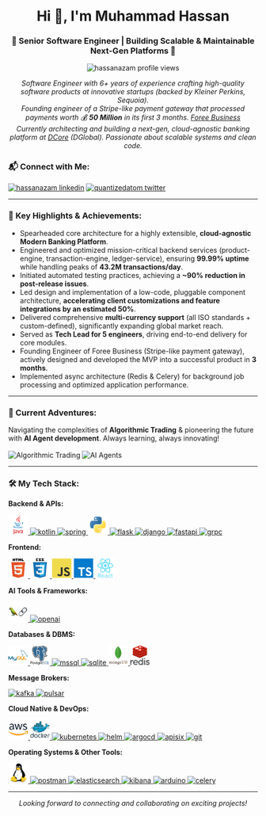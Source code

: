 <h1 align="center">Hi 👋, I'm Muhammad Hassan</h1>
<h3 align="center">🚀 Senior Software Engineer | Building Scalable & Maintainable Next-Gen Platforms 🚀</h3>

<p align="center">
  <img src="https://komarev.com/ghpvc/?username=hassanazam&label=Profile%20Views&color=0e75b6&style=flat-square" alt="hassanazam profile views"/>
</p>

<p align="center">
  <em>Software Engineer with 6+ years of experience crafting high-quality software products at innovative startups (backed by Kleiner Perkins, Sequoia).</em><br />
  <em>Founding engineer of a Stripe-like payment gateway that processed payments worth 💰 <b>50 Million</b> in its first 3 months. <a href="https://foree.co/business" target="_blank">Foree Business</a></em><br />
  <em>Currently architecting and building a next-gen, cloud-agnostic banking platform at <a href="https://dcore.tech" target="_blank">DCore</a> (DGlobal). Passionate about scalable systems and clean code.</em>
</p>

<h3 align="left">📬 Connect with Me:</h3>
<p align="left">
  <a href="https://linkedin.com/in/hassanazam" target="_blank"><img align="center" src="https://raw.githubusercontent.com/rahuldkjain/github-profile-readme-generator/master/src/images/icons/Social/linked-in-alt.svg" alt="hassanazam linkedin" height="30" width="40" /></a>
  <a href="https://twitter.com/quantizedatom" target="_blank"><img align="center" src="https://raw.githubusercontent.com/rahuldkjain/github-profile-readme-generator/master/src/images/icons/Social/twitter.svg" alt="quantizedatom twitter" height="30" width="40" /></a>
</p>

---

<h3 align="left">🌟 Key Highlights & Achievements:</h3>
<ul>
  <li>Spearheaded core architecture for a highly extensible, <strong>cloud-agnostic Modern Banking Platform</strong>.</li>
  <li>Engineered and optimized mission-critical backend services (product-engine, transaction-engine, ledger-service), ensuring <strong>99.99% uptime</strong> while handling peaks of <strong>43.2M transactions/day</strong>.</li>
  <li>Initiated automated testing practices, achieving a <strong>~90% reduction in post-release issues</strong>.</li>
  <li>Led design and implementation of a low-code, pluggable component architecture, <strong>accelerating client customizations and feature integrations by an estimated 50%</strong>.</li>
  <li>Delivered comprehensive <strong>multi-currency support</strong> (all ISO standards + custom-defined), significantly expanding global market reach.</li>
  <li>Served as <strong>Tech Lead for 5 engineers</strong>, driving end-to-end delivery for core modules.</li>
  <li>Founding Engineer of Foree Business (Stripe-like payment gateway), actively designed and developed the MVP into a successful product in <strong>3 months</strong>.</li>
  <li>Implemented async architecture (Redis & Celery) for background job processing and optimized application performance.</li>
</ul>

---

<h3 align="left">🧭 Current Adventures:</h3>
<p align="left">
  Navigating the complexities of <strong>Algorithmic Trading</strong> & pioneering the future with <strong>AI Agent development</strong>. Always learning, always innovating!
  <br/><br/>
  <img src="https://img.shields.io/badge/Algorithmic%20Trading-Financial%20Markets-0077B5?style=for-the-badge&logo=bitcoin&logoColor=white" alt="Algorithmic Trading" />
  <img src="https://img.shields.io/badge/AI%20Agents-Autonomous%20Systems-brightgreen?style=for-the-badge&logo=openai&logoColor=white" alt="AI Agents" />
</p>

---

<h3 align="left">🛠️ My Tech Stack:</h3>

**Backend & APIs:**
<p align="left">
  <a href="https://www.java.com" target="_blank" rel="noreferrer"> <img src="https://raw.githubusercontent.com/devicons/devicon/master/icons/java/java-original-wordmark.svg" alt="java" width="40" height="40"/> </a>
  <a href="https://kotlinlang.org" target="_blank" rel="noreferrer"> <img src="https://www.vectorlogo.zone/logos/kotlinlang/kotlinlang-icon.svg" alt="kotlin" width="40" height="40"/> </a>
  <a href="https://spring.io/" target="_blank" rel="noreferrer"> <img src="https://www.vectorlogo.zone/logos/springio/springio-icon.svg" alt="spring" width="40" height="40"/> </a>
  <a href="https://www.python.org" target="_blank" rel="noreferrer"> <img src="https://raw.githubusercontent.com/devicons/devicon/master/icons/python/python-original.svg" alt="python" width="40" height="40"/> </a>
  <a href="https://flask.palletsprojects.com/" target="_blank" rel="noreferrer"> <img src="https://www.vectorlogo.zone/logos/pocoo_flask/pocoo_flask-icon.svg" alt="flask" width="40" height="40"/> </a>
  <a href="https://www.djangoproject.com/" target="_blank" rel="noreferrer"> <img src="https://cdn.worldvectorlogo.com/logos/django.svg" alt="django" width="40" height="40"/> </a>
  <a href="https://fastapi.tiangolo.com/" target="_blank" rel="noreferrer"> <img src="https://img.icons8.com/color/48/000000/fastapi.png" alt="fastapi" width="40" height="40"/> </a>
  <a href="https://grpc.io/" target="_blank" rel="noreferrer"> <img src="https://www.vectorlogo.zone/logos/grpcio/grpcio-icon.svg" alt="grpc" width="40" height="40"/> </a>
</p>

**Frontend:**
<p align="left">
  <a href="https://www.w3.org/html/" target="_blank" rel="noreferrer"> <img src="https://raw.githubusercontent.com/devicons/devicon/master/icons/html5/html5-original-wordmark.svg" alt="html5" width="40" height="40"/> </a>
  <a href="https://www.w3schools.com/css/" target="_blank" rel="noreferrer"> <img src="https://raw.githubusercontent.com/devicons/devicon/master/icons/css3/css3-original-wordmark.svg" alt="css3" width="40" height="40"/> </a>
  <a href="https://developer.mozilla.org/en-US/docs/Web/JavaScript" target="_blank" rel="noreferrer"> <img src="https://raw.githubusercontent.com/devicons/devicon/master/icons/javascript/javascript-original.svg" alt="javascript" width="40" height="40"/> </a>
  <a href="https://www.typescriptlang.org/" target="_blank" rel="noreferrer"> <img src="https://raw.githubusercontent.com/devicons/devicon/master/icons/typescript/typescript-original.svg" alt="typescript" width="40" height="40"/> </a>
  <a href="https://reactjs.org/" target="_blank" rel="noreferrer"> <img src="https://raw.githubusercontent.com/devicons/devicon/master/icons/react/react-original-wordmark.svg" alt="react" width="40" height="40"/> </a>
</p>

**AI Tools & Frameworks:**
<p align="left">
  <a href="https://www.langchain.com/" target="_blank" rel="noreferrer"> <img src="https://raw.githubusercontent.com/devicons/devicon/master/icons/langchain/langchain-original.svg" alt="langchain" width="40" height="40"/> </a>
  <a href="https://www.openai.com/" target="_blank" rel="noreferrer"> <img src="https://www.vectorlogo.zone/logos/openai/openai-icon.svg" alt="openai" width="40" height="40"/> </a>
  </p>

**Databases & DBMS:**
<p align="left">
  <a href="https://www.mysql.com/" target="_blank" rel="noreferrer"> <img src="https://raw.githubusercontent.com/devicons/devicon/master/icons/mysql/mysql-original-wordmark.svg" alt="mysql" width="40" height="40"/> </a>
  <a href="https://www.postgresql.org" target="_blank" rel="noreferrer"> <img src="https://raw.githubusercontent.com/devicons/devicon/master/icons/postgresql/postgresql-original-wordmark.svg" alt="postgresql" width="40" height="40"/> </a>
  <a href="https://www.microsoft.com/en-us/sql-server" target="_blank" rel="noreferrer"> <img src="https://www.svgrepo.com/show/303229/microsoft-sql-server-logo.svg" alt="mssql" width="40" height="40"/> </a>
  <a href="https://www.sqlite.org/" target="_blank" rel="noreferrer"> <img src="https://www.vectorlogo.zone/logos/sqlite/sqlite-icon.svg" alt="sqlite" width="40" height="40"/> </a>
  <a href="https://www.mongodb.com/" target="_blank" rel="noreferrer"> <img src="https://raw.githubusercontent.com/devicons/devicon/master/icons/mongodb/mongodb-original-wordmark.svg" alt="mongodb" width="40" height="40"/> </a>
  <a href="https://redis.io" target="_blank" rel="noreferrer"> <img src="https://raw.githubusercontent.com/devicons/devicon/master/icons/redis/redis-original-wordmark.svg" alt="redis" width="40" height="40"/> </a>
</p>

**Message Brokers:**
<p align="left">
  <a href="https://kafka.apache.org/" target="_blank" rel="noreferrer"> <img src="https://www.vectorlogo.zone/logos/apache_kafka/apache_kafka-icon.svg" alt="kafka" width="40" height="40"/> </a>
  <a href="https://pulsar.apache.org/" target="_blank" rel="noreferrer"> <img src="https://www.vectorlogo.zone/logos/apache_pulsar/apache_pulsar-icon.svg" alt="pulsar" width="40" height="40"/> </a>
</p>

**Cloud Native & DevOps:**
<p align="left">
  <a href="https://aws.amazon.com" target="_blank" rel="noreferrer"> <img src="https://raw.githubusercontent.com/devicons/devicon/master/icons/amazonwebservices/amazonwebservices-original-wordmark.svg" alt="aws" width="40" height="40"/> </a>
  <a href="https://www.docker.com/" target="_blank" rel="noreferrer"> <img src="https://raw.githubusercontent.com/devicons/devicon/master/icons/docker/docker-original-wordmark.svg" alt="docker" width="40" height="40"/> </a>
  <a href="https://kubernetes.io" target="_blank" rel="noreferrer"> <img src="https://www.vectorlogo.zone/logos/kubernetes/kubernetes-icon.svg" alt="kubernetes" width="40" height="40"/> </a>
  <a href="https://helm.sh/" target="_blank" rel="noreferrer"> <img src="https://www.vectorlogo.zone/logos/helmsh/helmsh-icon.svg" alt="helm" width="40" height="40"/> </a>
  <a href="https://argo-cd.readthedocs.io/" target="_blank" rel="noreferrer"> <img src="https://www.vectorlogo.zone/logos/argoprojio/argoprojio-icon.svg" alt="argocd" width="40" height="40"/> </a>
  <a href="http://apisix.apache.org/" target="_blank" rel="noreferrer"> <img src="https://www.vectorlogo.zone/logos/apache_apisix/apache_apisix-icon.svg" alt="apisix" width="40" height="40"/> </a>
  <a href="https://git-scm.com/" target="_blank" rel="noreferrer"> <img src="https://www.vectorlogo.zone/logos/git-scm/git-scm-icon.svg" alt="git" width="40" height="40"/> </a>
</p>

**Operating Systems & Other Tools:**
<p align="left">
  <a href="https://www.linux.org/" target="_blank" rel="noreferrer"> <img src="https://raw.githubusercontent.com/devicons/devicon/master/icons/linux/linux-original.svg" alt="linux" width="40" height="40"/> </a>
  <a href="https://www.postman.com" target="_blank" rel="noreferrer"> <img src="https://www.vectorlogo.zone/logos/getpostman/getpostman-icon.svg" alt="postman" width="40" height="40"/> </a>
  <a href="https://www.elastic.co" target="_blank" rel="noreferrer"> <img src="https://www.vectorlogo.zone/logos/elastic/elastic-icon.svg" alt="elasticsearch" width="40" height="40"/> </a>
  <a href="https://www.elastic.co/kibana" target="_blank" rel="noreferrer"> <img src="https://www.vectorlogo.zone/logos/elasticco_kibana/elasticco_kibana-icon.svg" alt="kibana" width="40" height="40"/> </a>
  <a href="https://www.arduino.cc/" target="_blank" rel="noreferrer"> <img src="https://cdn.worldvectorlogo.com/logos/arduino-1.svg" alt="arduino" width="40" height="40"/> </a>
  <a href="https://docs.celeryq.dev/en/stable/" target="_blank" rel="noreferrer"> <img src="https://img.icons8.com/external-tal-revivo-color-tal-revivo/48/external-celery-a-long-green-stalk-that-is-commonly-eaten-as-a-vegetable-vegetable-color-tal-revivo.png" alt="celery" width="40" height="40"/> </a> </p>

---

<p align="center">
  <em>Looking forward to connecting and collaborating on exciting projects!</em>
</p>
